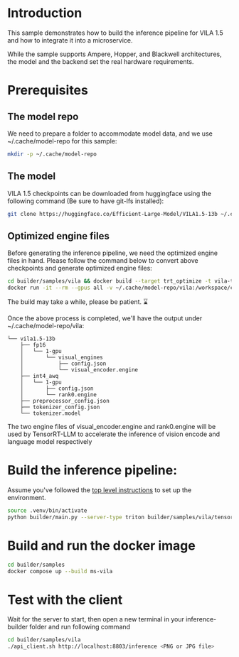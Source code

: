 # Introduction

This sample demonstrates how to build the inference pipeline for VILA 1.5 and how to integrate it into a microservice.

While the sample supports Ampere, Hopper, and Blackwell architectures, the model and the backend set the real hardware requirements.

# Prerequisites

## The model repo

We need to prepare a folder to accommodate model data, and we use ~/.cache/model-repo for this sample:

```bash
mkdir -p ~/.cache/model-repo
```

## The model

VILA 1.5 checkpoints can be downloaded from huggingface using the following command (Be sure to have git-lfs installed):

```bash
git clone https://huggingface.co/Efficient-Large-Model/VILA1.5-13b ~/.cache/model-repo/vila1.5-13b
```

## Optimized engine files

Before generating the inference pipeline, we need the optimized engine files in hand. Please follow the command below to convert above checkpoints and generate optimized engine files:

```bash
cd builder/samples/vila && docker build --target trt_optimize -t vila-trt-optimize .
docker run -it --rm --gpus all -v ~/.cache/model-repo/vila:/workspace/checkpoints/optimized -v ~/.cache/model-repo:/workspace/checkpoints/baseline -e LLM_BATCH_SIZE=8 -e LLM_PRECISION=int4_awq vila-trt-optimize
```

The build may take a while, please be patient. ⌛

Once the above process is completed, we'll have the output under ~/.cache/model-repo/vila:

```
└── vila1.5-13b
    ├── fp16
    │   └── 1-gpu
    │       └── visual_engines
    │           ├── config.json
    │           └── visual_encoder.engine
    ├── int4_awq
    │   └── 1-gpu
    │       ├── config.json
    │       └── rank0.engine
    ├── preprocessor_config.json
    ├── tokenizer_config.json
    └── tokenizer.model
```

The two engine files of visual_encoder.engine and rank0.engine will be used by TensorRT-LLM to accelerate the inference of vision encode and language model respectively

# Build the inference pipeline:

Assume you've followed the [top level instructions](../../../README.md#getting-started) to set up the environment.

```bash
source .venv/bin/activate
python builder/main.py --server-type triton builder/samples/vila/tensorrt_vila1.5.yaml -a builder/samples/vila/openapi.json -c builder/samples/vila/processors.py -o builder/samples/vila -t
```


# Build and run the docker image

```bash
cd builder/samples
docker compose up --build ms-vila
```

# Test with the client

Wait for the server to start, then open a new terminal in your inference-builder folder and run following command

```bash
cd builder/samples/vila
./api_client.sh http://localhost:8803/inference <PNG or JPG file>
```




